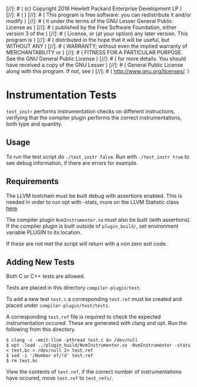 [//]: # ( (c) Copyright 2016 Hewlett Packard Enterprise Development LP         )
[//]: # (                                                                      )
[//]: # ( This program is free software: you can redistribute it and/or modify )
[//]: # ( it under the terms of the GNU Lesser General Public License as       )
[//]: # ( published by the Free Software Foundation, either version 3 of the   )
[//]: # ( License, or (at your option) any later version. This program is      )
[//]: # ( distributed in the hope that it will be useful, but WITHOUT ANY      )
[//]: # ( WARRANTY; without even the implied warranty of MERCHANTABILITY or    )
[//]: # ( FITNESS FOR A PARTICULAR PURPOSE. See the GNU General Public License )
[//]: # ( for more details. You should have received a copy of the GNU Lesser  )
[//]: # ( General Public License along with this program. If not, see          )
[//]: # ( <http://www.gnu.org/licenses/>.                                      )

# Instrumentation Tests

`test_instr` performs instrumentation checks on different instructions, verifying
that the compiler plugin performs the correct instrumentations, both type and quantity.

## Usage

To run the test script do `./test_instr false`. Run with
`./test_instr true` to see debug information, if there are errors
for example.

## Requirements

The LLVM toolchain must be built debug with assertions enabled. This is needed in order to
run opt with -stats, more on the LLVM Statistic class
[here](http://llvm.org/docs/ProgrammersManual.html#statistic).

The compiler plugin `NvmInstrumenter.so` must also be built (with assertions).
If the compiler plugin is built outside of `plugin_build/`,
set environment variable PLUGIN to its location.

If these are not met the script will return with a non zero exit code.

## Adding New Tests

Both C or C++ tests are allowed.

Tests are placed in this directory `compiler-plugin/test`.

To add a new test `test.c` a corresponding `test.ref` must be created
and placed under `compiler-plugin/test/tests`.

A corresponding `test.ref` file is required to check the expected instrumentation
occured. These are generated with clang and opt. Run the following from this directory.

    $ clang -c -emit-llvm -pthread test.c &> /dev/null
    $ opt -load ../plugin_build/NvmInstrumenter.so -NvmInstrumenter -stats < test.bc > /dev/null 2> test.ref
    $ sed -i '/Number of/!d' test.ref
    $ rm test.bc

View the contents of `test.ref`, if the correct number of instrumentations have occured,
move `test.ref` to `test_refs/`.
